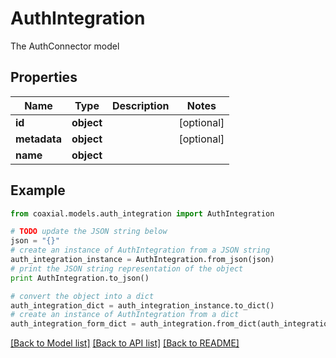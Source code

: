 # AuthIntegration

The AuthConnector model

## Properties
Name | Type | Description | Notes
------------ | ------------- | ------------- | -------------
**id** | **object** |  | [optional] 
**metadata** | **object** |  | [optional] 
**name** | **object** |  | 

## Example

```python
from coaxial.models.auth_integration import AuthIntegration

# TODO update the JSON string below
json = "{}"
# create an instance of AuthIntegration from a JSON string
auth_integration_instance = AuthIntegration.from_json(json)
# print the JSON string representation of the object
print AuthIntegration.to_json()

# convert the object into a dict
auth_integration_dict = auth_integration_instance.to_dict()
# create an instance of AuthIntegration from a dict
auth_integration_form_dict = auth_integration.from_dict(auth_integration_dict)
```
[[Back to Model list]](../README.md#documentation-for-models) [[Back to API list]](../README.md#documentation-for-api-endpoints) [[Back to README]](../README.md)


